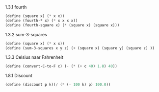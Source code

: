 1.3.1 fourth
```scheme
(define (square x) (* x x))
(define (fourth-* x) (* x x x x))
(define (fourth-square x) (* (square x) (square x)))
```

1.3.2 sum-3-squares
```scheme
(define (square x) (* x x))
(define (sum-3-squares x y z) (+ (square x) (square y) (square z) ))
```

1.3.3 Celsius naar Fahrenheit
```scheme
(define (convert-C-to-F c) (- (* (+ c 40) 1.8) 40))
```

1.8.1 Discount
```scheme
(define (discount p k)(/ (* (- 100 k) p) 100.0))
```

